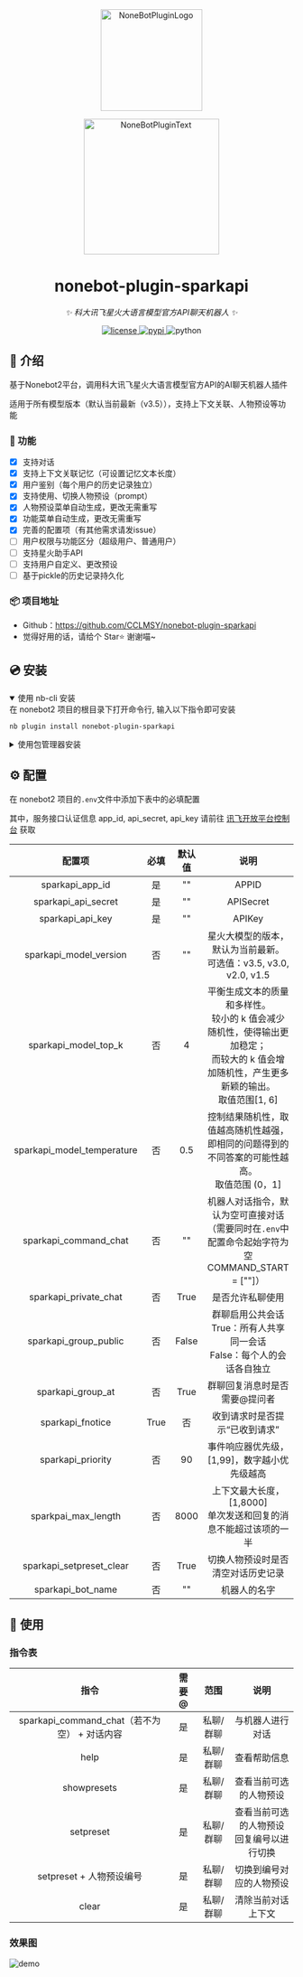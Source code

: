 <div align="center">
  <a href="https://v2.nonebot.dev/store"><img src="https://github.com/A-kirami/nonebot-plugin-template/blob/resources/nbp_logo.png" width="180" height="180" alt="NoneBotPluginLogo"></a>
  <br>
  <p><img src="https://github.com/A-kirami/nonebot-plugin-template/blob/resources/NoneBotPlugin.svg" width="240" alt="NoneBotPluginText"></p>
</div>

<div align="center">

# nonebot-plugin-sparkapi

_✨ 科大讯飞星火大语言模型官方API聊天机器人 ✨_

<a href="./LICENSE">
    <img src="https://img.shields.io/github/license/CCLMSY/nonebot-plugin-sparkapi.svg" alt="license">
</a>
<a href="https://pypi.python.org/pypi/nonebot-plugin-sparkapi">
    <img src="https://img.shields.io/pypi/v/nonebot-plugin-sparkapi.svg" alt="pypi">
</a>
<img src="https://img.shields.io/badge/python-3.8+-blue.svg" alt="python">

</div>

## 📖 介绍

基于Nonebot2平台，调用科大讯飞星火大语言模型官方API的AI聊天机器人插件

适用于所有模型版本（默认当前最新（v3.5）），支持上下文关联、人物预设等功能

### 💬 功能
- [x] 支持对话
- [x] 支持上下文关联记忆（可设置记忆文本长度）
- [x] 用户鉴别（每个用户的历史记录独立）
- [x] 支持使用、切换人物预设（prompt）
- [x] 人物预设菜单自动生成，更改无需重写
- [x] 功能菜单自动生成，更改无需重写
- [x] 完善的配置项（有其他需求请发issue）
- [ ] 用户权限与功能区分（超级用户、普通用户）
- [ ] 支持星火助手API
- [ ] 支持用户自定义、更改预设
- [ ] 基于pickle的历史记录持久化

### 📦 项目地址
- Github：https://github.com/CCLMSY/nonebot-plugin-sparkapi 
- 觉得好用的话，请给个 Star⭐️ 谢谢喵~ 

## 💿 安装

<details open>
<summary>使用 nb-cli 安装</summary>
在 nonebot2 项目的根目录下打开命令行, 输入以下指令即可安装

    nb plugin install nonebot-plugin-sparkapi

</details>

<details>
<summary>使用包管理器安装</summary>
在 nonebot2 项目的插件目录下, 打开命令行, 根据你使用的包管理器, 输入相应的安装命令

<details>
<summary>pip</summary>

    pip install nonebot-plugin-sparkapi
</details>
<details>
<summary>pdm</summary>

    pdm add nonebot-plugin-sparkapi
</details>
<details>
<summary>poetry</summary>

    poetry add nonebot-plugin-sparkapi
</details>
<details>
<summary>conda</summary>

    conda install nonebot-plugin-sparkapi
</details>

打开 nonebot2 项目根目录下的 `pyproject.toml` 文件, 在 `[tool.nonebot]` 部分追加写入

    plugins = ["nonebot_plugin_sparkapi"]

</details>

## ⚙️ 配置

在 nonebot2 项目的`.env`文件中添加下表中的必填配置

其中，服务接口认证信息 app_id, api_secret, api_key 请前往 [讯飞开放平台控制台](https://console.xfyun.cn/) 获取

| 配置项 | 必填 | 默认值 | 说明 |
|:-----:|:----:|:----:|:----:|
| sparkapi_app_id | 是 | "" | APPID |
| sparkapi_api_secret | 是 | "" | APISecret |
| sparkapi_api_key | 是 | "" | APIKey |
| sparkapi_model_version | 否 | "" | 星火大模型的版本，默认为当前最新。<br>可选值：v3.5, v3.0, v2.0, v1.5 |
| sparkapi_model_top_k | 否 | 4 | 平衡生成文本的质量和多样性。<br>较小的 k 值会减少随机性，使得输出更加稳定；<br>而较大的 k 值会增加随机性，产生更多新颖的输出。<br>取值范围[1, 6] |
| sparkapi_model_temperature | 否 | 0.5 | 控制结果随机性，取值越高随机性越强，即相同的问题得到的不同答案的可能性越高。<br>取值范围 (0，1] |
| sparkapi_command_chat | 否 | "" | 机器人对话指令，默认为空可直接对话<br>（需要同时在`.env`中配置命令起始字符为空<br>COMMAND_START = [""]） |
| sparkapi_private_chat | 否 | True | 是否允许私聊使用 |
| sparkapi_group_public | 否 | False | 群聊启用公共会话<br>True：所有人共享同一会话<br>False：每个人的会话各自独立 |
| sparkapi_group_at | 否 | True | 群聊回复消息时是否需要@提问者 |
| sparkapi_fnotice | True | 否 | 收到请求时是否提示“已收到请求” |
| sparkapi_priority | 否 | 90 | 事件响应器优先级，[1,99]，数字越小优先级越高 |
| sparkpai_max_length | 否 | 8000 | 上下文最大长度，[1,8000]<br>单次发送和回复的消息不能超过该项的一半 |
| sparkapi_setpreset_clear | 否 | True | 切换人物预设时是否清空对话历史记录 |
| sparkapi_bot_name | 否 | "" | 机器人的名字 |


## 🎉 使用
### 指令表
| 指令 | 需要@ | 范围 | 说明 |
|:-----:|:----:|:----:|:----:|
| sparkapi_command_chat（若不为空） + 对话内容 | 是 | 私聊/群聊 | 与机器人进行对话 |
| help | 是 | 私聊/群聊 | 查看帮助信息 |
| showpresets | 是 | 私聊/群聊 | 查看当前可选的人物预设 |
| setpreset | 是 | 私聊/群聊 | 查看当前可选的人物预设<br>回复编号以进行切换<br> |
| setpreset + 人物预设编号 | 是 | 私聊/群聊 | 切换到编号对应的人物预设 |
| clear | 是 | 私聊/群聊 | 清除当前对话上下文 |

### 效果图
![demo](https://github.com/CCLMSY/nonebot-plugin-sparkapi/blob/resources/demo.jpg)
